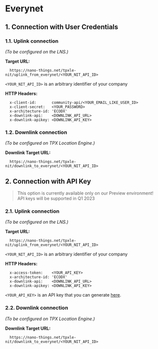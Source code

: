 # Everynet

## 1. Connection with User Credentials

### 1.1. Uplink connection

_(To be configured on the LNS.)_

**Target URL:**

```
  https://nano-things.net/tpxle-nit/uplink_from_everynet/<YOUR_NIT_API_ID>
```

`<YOUR_NIT_API_ID>` is an arbitrary identifier of your company

**HTTP Headers:**

```
  x-client-id:       community-api/<YOUR_EMAIL_LIKE_USER_ID>
  x-client-secret:   <YOUR_PASSWORD>
  x-architecture-id: 'ECODX'
  x-downlink-api:    <DOWNLINK_API_URL>
  x-downlink-apikey: <DOWNLINK_API_KEY>
```

### 1.2. Downlink connection

_(To be configured on TPX Location Engine.)_

**Downlink Target URL:**

```
  https://nano-things.net/tpxle-nit/downlink_to_everynet/<YOUR_NIT_API_ID>
```

## 2. Connection with API Key

> This option is currently available only on our Preview environment!
> API keys will be supported in Q1 2023

### 2.1. Uplink connection

_(To be configured on the LNS.)_

**Target URL:**

```
  https://nano-things.net/tpxle-nit/uplink_from_everynet/<YOUR_NIT_API_ID>
```

`<YOUR_NIT_API_ID>` is an arbitrary identifier of your company

**HTTP Headers:**

```
  x-access-token:    <YOUR_API_KEY>
  x-architecture-id: 'ECODX'
  x-downlink-api:    <DOWNLINK_API_URL>
  x-downlink-apikey: <DOWNLINK_API_KEY>
```

`<YOUR_API_KEY>` is an API key that you can generate [here][1].

### 2.2. Downlink connection

_(To be configured on TPX Location Engine.)_

**Downlink Target URL:**

```
  https://nano-things.net/tpxle-nit/downlink_to_everynet/<YOUR_NIT_API_ID>
```

[1]: https://dx-api.thingpark.io/location-key-management/latest/swagger-ui/index.html?shortUrl=tpdx-location-key-management-api-contract.json
